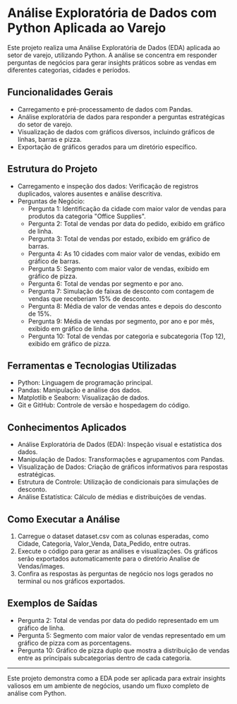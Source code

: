 # Análise Exploratória de Dados com Python Aplicada ao Varejo
Este projeto realiza uma Análise Exploratória de Dados (EDA) aplicada ao setor de varejo, utilizando Python. A análise se concentra em responder perguntas de negócios para gerar insights práticos sobre as vendas em diferentes categorias, cidades e períodos.

## Funcionalidades Gerais
- Carregamento e pré-processamento de dados com Pandas.
- Análise exploratória de dados para responder a perguntas estratégicas do setor de varejo.
- Visualização de dados com gráficos diversos, incluindo gráficos de linhas, barras e pizza.
- Exportação de gráficos gerados para um diretório específico.

## Estrutura do Projeto
- Carregamento e inspeção dos dados: Verificação de registros duplicados, valores ausentes e análise descritiva.
- Perguntas de Negócio:
  - Pergunta 1: Identificação da cidade com maior valor de vendas para produtos da categoria "Office Supplies".
  - Pergunta 2: Total de vendas por data do pedido, exibido em gráfico de linha.
  - Pergunta 3: Total de vendas por estado, exibido em gráfico de barras.
  - Pergunta 4: As 10 cidades com maior valor de vendas, exibido em gráfico de barras.
  - Pergunta 5: Segmento com maior valor de vendas, exibido em gráfico de pizza.
  - Pergunta 6: Total de vendas por segmento e por ano.
  - Pergunta 7: Simulação de faixas de desconto com contagem de vendas que receberiam 15% de desconto.
  - Pergunta 8: Média de valor de vendas antes e depois do desconto de 15%.
  - Pergunta 9: Média de vendas por segmento, por ano e por mês, exibido em gráfico de linha.
  - Pergunta 10: Total de vendas por categoria e subcategoria (Top 12), exibido em gráfico de pizza.

## Ferramentas e Tecnologias Utilizadas
- Python: Linguagem de programação principal.
- Pandas: Manipulação e análise dos dados.
- Matplotlib e Seaborn: Visualização de dados.
- Git e GitHub: Controle de versão e hospedagem do código.

## Conhecimentos Aplicados
- Análise Exploratória de Dados (EDA): Inspeção visual e estatística dos dados.
- Manipulação de Dados: Transformações e agrupamentos com Pandas.
- Visualização de Dados: Criação de gráficos informativos para respostas estratégicas.
- Estrutura de Controle: Utilização de condicionais para simulações de desconto.
- Análise Estatística: Cálculo de médias e distribuições de vendas.

## Como Executar a Análise
1. Carregue o dataset dataset.csv com as colunas esperadas, como Cidade, Categoria, Valor_Venda, Data_Pedido, entre outras.
2. Execute o código para gerar as análises e visualizações. Os gráficos serão exportados automaticamente para o diretório Analise de Vendas/images.
3. Confira as respostas às perguntas de negócio nos logs gerados no terminal ou nos gráficos exportados.

## Exemplos de Saídas
- Pergunta 2: Total de vendas por data do pedido representado em um gráfico de linha.
- Pergunta 5: Segmento com maior valor de vendas representado em um gráfico de pizza com as porcentagens.
- Pergunta 10: Gráfico de pizza duplo que mostra a distribuição de vendas entre as principais subcategorias dentro de cada categoria.

<hr>

Este projeto demonstra como a EDA pode ser aplicada para extrair insights valiosos em um ambiente de negócios, usando um fluxo completo de análise com Python.